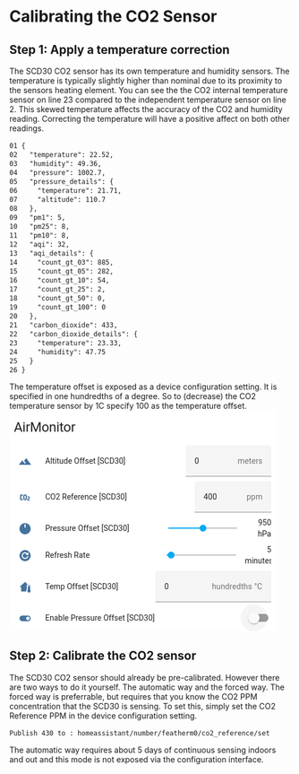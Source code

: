 # Calibrating the CO2 Sensor

## Step 1: Apply a temperature correction

The SCD30 CO2 sensor has its own temperature and humidity sensors. The temperature is typically slightly higher than nominal due to its proximity to the sensors heating element.
You can see the the CO2 internal temperature sensor on line 23 compared to the independent temperature sensor on line 2.
This skewed temperature affects the accuracy of the CO2 and humidity reading. Correcting the temperature will have a positive affect on both other readings. 

```
01 {
02   "temperature": 22.52,
03   "humidity": 49.36,
04   "pressure": 1002.7,
05   "pressure_details": {
06     "temperature": 21.71,
07     "altitude": 110.7
08   },
09   "pm1": 5,
10   "pm25": 8,
11   "pm10": 8,
12   "aqi": 32,
13   "aqi_details": {
14     "count_gt_03": 885,
15     "count_gt_05": 282,
16     "count_gt_10": 54,
17     "count_gt_25": 2,
18     "count_gt_50": 0,
19     "count_gt_100": 0
20   },
21   "carbon_dioxide": 433,
22   "carbon_dioxide_details": {
23     "temperature": 23.33,
24     "humidity": 47.75
25   }
26 }
```

The temperature offset is exposed as a device configuration setting. It is specified in one hundredths of a degree.
So to (decrease) the CO2 temperature sensor by 1C specify 100 as the temperature offset.
![AirMonitor configuration](AirMonitor-HA-configuration.png)

## Step 2: Calibrate the CO2 sensor

The SCD30 CO2 sensor should already be pre-calibrated. However there are two ways to do it yourself. The automatic way and the forced way.
The forced way is preferrable, but requires that you know the CO2 PPM concentration that the SCD30 is sensing. 
To set this, simply set the CO2 Reference PPM in the device configuration setting. 
```
Publish 430 to : homeassistant/number/featherm0/co2_reference/set
```

The automatic way requires about 5 days of continuous sensing indoors and out and this mode is not exposed via the configuration interface. 
